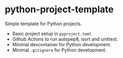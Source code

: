 # python-project-template

Simple template for Python projects.

* Basic project setup in `pyproject.toml`
* Github Actions to run autopep8, isort and unittest.
* Minimal devcontainer for Python development.
* Minimal `.gitignore` for Python development.